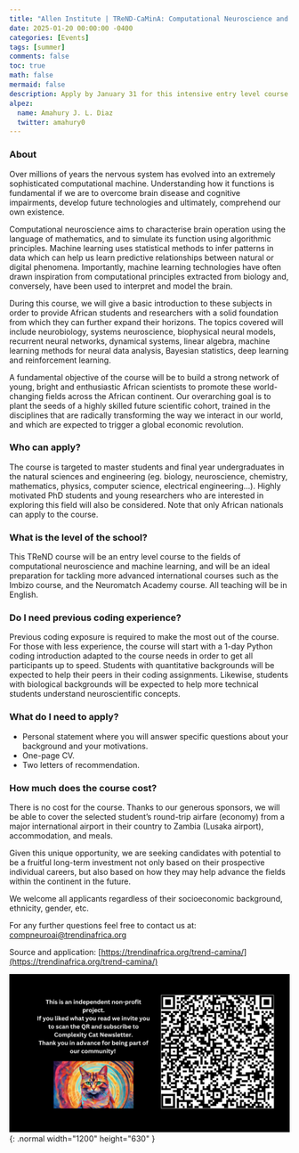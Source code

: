 ```yaml
---
title: "Allen Institute | TReND-CaMinA: Computational Neuroscience and Machine Learning in Africa"
date: 2025-01-20 00:00:00 -0400
categories: [Events]
tags: [summer]
comments: false
toc: true
math: false
mermaid: false
description: Apply by January 31 for this intensive entry level course to teach young African students and researchers the basics of computational neuroscience and machine learning at University of Zambia, Lusaka, Zambia.
alpez:
  name: Amahury J. L. Diaz
  twitter: amahury0
---
```

### About
Over millions of years the nervous system has evolved into an extremely sophisticated computational machine. Understanding how it functions is fundamental if we are to overcome brain disease and cognitive impairments,  develop future technologies and ultimately, comprehend our own existence. 

Computational neuroscience aims to characterise brain operation using the language of mathematics, and to simulate its function using algorithmic principles. Machine learning uses statistical methods to infer patterns in data which can help us learn predictive relationships between natural or digital phenomena. Importantly, machine learning technologies have often drawn inspiration from computational principles extracted from biology and, conversely, have been used to interpret and model the brain. 

During this course, we will give a basic introduction to these subjects in order to provide African students and researchers with a solid foundation from which they can further expand their horizons. The topics covered will include neurobiology, systems neuroscience, biophysical neural models, recurrent neural networks, dynamical systems, linear algebra, machine learning methods for neural data analysis, Bayesian statistics, deep learning and reinforcement learning.

A fundamental objective of the course will be to build a strong network of young, bright and enthusiastic African scientists to promote these world-changing fields across the African continent. Our overarching goal is to plant the seeds of a highly skilled future scientific cohort, trained in the disciplines that are radically transforming the way we interact in our world, and which are expected to trigger a global economic revolution.

### Who can apply? 
The course is targeted to master students and final year undergraduates in the natural sciences and engineering (eg. biology, neuroscience, chemistry, mathematics, physics, computer science, electrical engineering…). Highly motivated PhD students and young researchers who are interested in exploring this field will also be considered. Note that only African nationals can apply to the course. 

### What is the level of the school? 
This TReND course will be an entry level course to the fields of computational neuroscience and machine learning, and will be an ideal preparation for tackling more advanced international courses such as the Imbizo course, and the Neuromatch Academy course. All teaching will be in English.

### Do I need previous coding experience? 
Previous coding exposure is required to make the most out of the course. For those with less experience, the course will start with a 1-day Python coding introduction adapted to the course needs in order to get all participants up to speed. Students with quantitative backgrounds will be expected to help their peers in their coding assignments. Likewise, students with biological backgrounds will be expected to help more technical students understand neuroscientific concepts.

### What do I need to apply? 
- Personal statement where you will answer specific questions about your background and your motivations.
- One-page CV.
- Two letters of recommendation.

### How much does the course cost? 
There is no cost for the course. Thanks to our generous sponsors, we will be able to cover the selected student’s round-trip airfare (economy) from a major international airport in their country to Zambia (Lusaka airport), accommodation, and meals. 

Given this unique opportunity, we are seeking candidates with potential to be a fruitful long-term investment not only based on their prospective individual careers, but also based on how they may help advance the fields within the continent in the future.

We welcome all applicants regardless of their socioeconomic background, ethnicity, gender, etc.

For any further questions feel free to contact us at: compneuroai@trendinafrica.org

Source and application: [https://trendinafrica.org/trend-camina/](https://trendinafrica.org/trend-camina/)

![Desktop View](/assets/img/fix/complexity-cat-newsletter.png){: .normal width="1200" height="630" }
